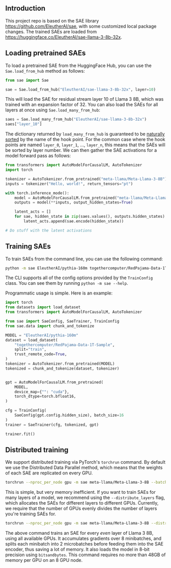 ## Introduction
This project repo is based on the SAE library https://github.com/EleutherAI/sae, with some customized local package changes. The trained SAEs are loaded from https://huggingface.co/EleutherAI/sae-llama-3-8b-32x.
## Loading pretrained SAEs

To load a pretrained SAE from the HuggingFace Hub, you can use the `Sae.load_from_hub` method as follows:

```python
from sae import Sae

sae = Sae.load_from_hub("EleutherAI/sae-llama-3-8b-32x", layer=10)
```

This will load the SAE for residual stream layer 10 of Llama 3 8B, which was trained with an expansion factor of 32. You can also load the SAEs for all layers at once using `Sae.load_many_from_hub`:

```python
saes = Sae.load_many_from_hub("EleutherAI/sae-llama-3-8b-32x")
saes["layer_10"]
```

The dictionary returned by `load_many_from_hub` is guaranteed to be [naturally sorted](https://en.wikipedia.org/wiki/Natural_sort_order) by the name of the hook point. For the common case where the hook points are named `layer_0`, `layer_1`, ..., `layer_n`, this means that the SAEs will be sorted by layer number. We can then gather the SAE activations for a model forward pass as follows:

```python
from transformers import AutoModelForCausalLM, AutoTokenizer
import torch

tokenizer = AutoTokenizer.from_pretrained("meta-llama/Meta-Llama-3-8B")
inputs = tokenizer("Hello, world!", return_tensors="pt")

with torch.inference_mode():
    model = AutoModelForCausalLM.from_pretrained("meta-llama/Meta-Llama-3-8B")
    outputs = model(**inputs, output_hidden_states=True)

    latent_acts = []
    for sae, hidden_state in zip(saes.values(), outputs.hidden_states):
        latent_acts.append(sae.encode(hidden_state))

# Do stuff with the latent activations
```

## Training SAEs

To train SAEs from the command line, you can use the following command:

```bash
python -m sae EleutherAI/pythia-160m togethercomputer/RedPajama-Data-1T-Sample --attn_implementation=eager
```

The CLI supports all of the config options provided by the `TrainConfig` class. You can see them by running `python -m sae --help`.

Programmatic usage is simple. Here is an example:

```python
import torch
from datasets import load_dataset
from transformers import AutoModelForCausalLM, AutoTokenizer

from sae import SaeConfig, SaeTrainer, TrainConfig
from sae.data import chunk_and_tokenize

MODEL = "EleutherAI/pythia-160m"
dataset = load_dataset(
    "togethercomputer/RedPajama-Data-1T-Sample",
    split="train",
    trust_remote_code=True,
)
tokenizer = AutoTokenizer.from_pretrained(MODEL)
tokenized = chunk_and_tokenize(dataset, tokenizer)


gpt = AutoModelForCausalLM.from_pretrained(
    MODEL,
    device_map={"": "cuda"},
    torch_dtype=torch.bfloat16,
)

cfg = TrainConfig(
    SaeConfig(gpt.config.hidden_size), batch_size=16
)
trainer = SaeTrainer(cfg, tokenized, gpt)

trainer.fit()
```

## Distributed training

We support distributed training via PyTorch's `torchrun` command. By default we use the Distributed Data Parallel method, which means that the weights of each SAE are replicated on every GPU.

```bash
torchrun --nproc_per_node gpu -m sae meta-llama/Meta-Llama-3-8B --batch_size 1 --layers 16 24 --grad_acc_steps 8 --ctx_len 2048
```

This is simple, but very memory inefficient. If you want to train SAEs for many layers of a model, we recommend using the `--distribute_layers` flag, which allocates the SAEs for different layers to different GPUs. Currently, we require that the number of GPUs evenly divides the number of layers you're training SAEs for.

```bash
torchrun --nproc_per_node gpu -m sae meta-llama/Meta-Llama-3-8B --distribute_layers --batch_size 1 --layer_stride 2 --grad_acc_steps 8 --ctx_len 2048 --auxk_alpha 0 --load_in_8bit --micro_acc_steps 2
```

The above command trains an SAE for every _even_ layer of Llama 3 8B, using all available GPUs. It accumulates gradients over 8 minibatches, and splits each minibatch into 2 microbatches before feeding them into the SAE encoder, thus saving a lot of memory. It also loads the model in 8-bit precision using `bitsandbytes`. This command requires no more than 48GB of memory per GPU on an 8 GPU node.
